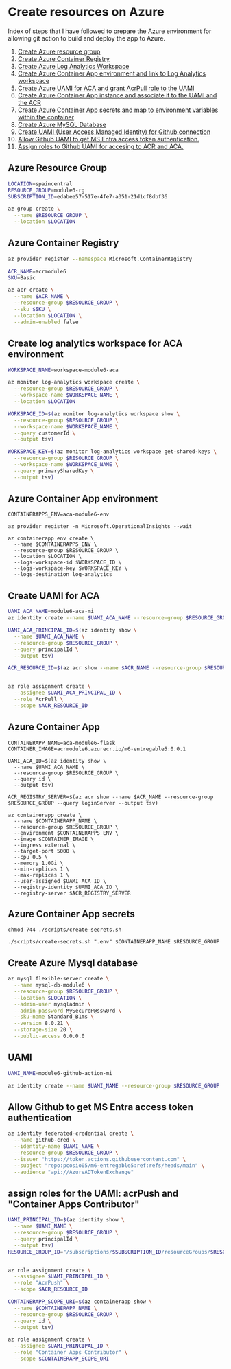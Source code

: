 # Create resources on Azure 

Index of steps that I have followed to prepare the Azure environment for allowing git action to build and deploy the app to Azure.

1. [Create Azure resource group](#azure-resource-group)
2. [Create Azure Container Registry](#azure-container-registry)
3. [Create Azure Log Analytics Workspace](#create-log-analytics-workspace-for-aca-environment)
3. [Create Azure Container App environment and link to Log Analytics workspace](#azure-container-app-environment)
4. [Create Azure UAMI for ACA and grant AcrPull role to the UAMI](#create-uami-for-aca)
4. [Create Azure Container App instance and associate it to the UAMI and the ACR](#azure-container-app)
5. [Create Azure Container App secrets and map to environment variables within the container](#azure-container-app-secrets)
6. [Create Azure MySQL Database](#create-azure-mysql-database)
7. [Create UAMI (User Access Managed Identity) for Github connection](#uami)
8. [Allow Github UAMI to get MS Entra access token authentication.](#allow-github-to-get-ms-entra-access-token-authentication)
9. [Assign roles to Github UAMI for accesing to ACR and ACA.](#assign-roles-for-the-uami-acrpush-and-container-apps-contributor)


## Azure Resource Group

```sh
LOCATION=spaincentral
RESOURCE_GROUP=module6-rg
SUBSCRIPTION_ID=edabee57-517e-4fe7-a351-21d1cf8dbf36

az group create \
  --name $RESOURCE_GROUP \
  --location $LOCATION
```
## Azure Container Registry
```sh
az provider register --namespace Microsoft.ContainerRegistry

ACR_NAME=acrmodule6
SKU=Basic

az acr create \
  --name $ACR_NAME \
  --resource-group $RESOURCE_GROUP \
  --sku $SKU \
  --location $LOCATION \
  --admin-enabled false
```

## Create log analytics workspace for ACA environment
```sh
WORKSPACE_NAME=workspace-module6-aca

az monitor log-analytics workspace create \
  --resource-group $RESOURCE_GROUP \
  --workspace-name $WORKSPACE_NAME \
  --location $LOCATION

WORKSPACE_ID=$(az monitor log-analytics workspace show \
  --resource-group $RESOURCE_GROUP \
  --workspace-name $WORKSPACE_NAME \
  --query customerId \
  --output tsv)

WORKSPACE_KEY=$(az monitor log-analytics workspace get-shared-keys \
  --resource-group $RESOURCE_GROUP \
  --workspace-name $WORKSPACE_NAME \
  --query primarySharedKey \
  --output tsv)
```

## Azure Container App environment
```
CONTAINERAPPS_ENV=aca-module6-env

az provider register -n Microsoft.OperationalInsights --wait

az containerapp env create \
  --name $CONTAINERAPPS_ENV \
  --resource-group $RESOURCE_GROUP \
  --location $LOCATION \
  --logs-workspace-id $WORKSPACE_ID \
  --logs-workspace-key $WORKSPACE_KEY \
  --logs-destination log-analytics
```

## Create UAMI for ACA
```sh
UAMI_ACA_NAME=module6-aca-mi
az identity create --name $UAMI_ACA_NAME --resource-group $RESOURCE_GROUP

UAMI_ACA_PRINCIPAL_ID=$(az identity show \
  --name $UAMI_ACA_NAME \
  --resource-group $RESOURCE_GROUP \
  --query principalId \
  --output tsv)

ACR_RESOURCE_ID=$(az acr show --name $ACR_NAME --resource-group $RESOURCE_GROUP --query id --output tsv)


az role assignment create \
  --assignee $UAMI_ACA_PRINCIPAL_ID \
  --role AcrPull \
  --scope $ACR_RESOURCE_ID
```

## Azure Container App
```
CONTAINERAPP_NAME=aca-module6-flask
CONTAINER_IMAGE=acrmodule6.azurecr.io/m6-entregable5:0.0.1

UAMI_ACA_ID=$(az identity show \
  --name $UAMI_ACA_NAME \
  --resource-group $RESOURCE_GROUP \
  --query id \
  --output tsv)

ACR_REGISTRY_SERVER=$(az acr show --name $ACR_NAME --resource-group $RESOURCE_GROUP --query loginServer --output tsv)

az containerapp create \
  --name $CONTAINERAPP_NAME \
  --resource-group $RESOURCE_GROUP \
  --environment $CONTAINERAPPS_ENV \
  --image $CONTAINER_IMAGE \
  --ingress external \
  --target-port 5000 \
  --cpu 0.5 \
  --memory 1.0Gi \
  --min-replicas 1 \
  --max-replicas 1 \
  --user-assigned $UAMI_ACA_ID \
  --registry-identity $UAMI_ACA_ID \
  --registry-server $ACR_REGISTRY_SERVER
```

## Azure Container App secrets
```
chmod 744 ./scripts/create-secrets.sh 

./scripts/create-secrets.sh ".env" $CONTAINERAPP_NAME $RESOURCE_GROUP
```

## Create Azure Mysql database
```sh
az mysql flexible-server create \
  --name mysql-db-module6 \
  --resource-group $RESOURCE_GROUP \
  --location $LOCATION \
  --admin-user mysqladmin \
  --admin-password MySecureP@ssw0rd \
  --sku-name Standard_B1ms \
  --version 8.0.21 \
  --storage-size 20 \
  --public-access 0.0.0.0
```

## UAMI

```sh
UAMI_NAME=module6-github-action-mi

az identity create --name $UAMI_NAME --resource-group $RESOURCE_GROUP
```
## Allow Github to get MS Entra access token authentication
```sh
az identity federated-credential create \
  --name github-cred \
  --identity-name $UAMI_NAME \
  --resource-group $RESOURCE_GROUP \
  --issuer "https://token.actions.githubusercontent.com" \
  --subject "repo:pcosio05/m6-entregable5:ref:refs/heads/main" \
  --audience "api://AzureADTokenExchange"
```
## assign roles for the UAMI: acrPush and "Container Apps Contributor"
```sh
UAMI_PRINCIPAL_ID=$(az identity show \
  --name $UAMI_NAME \
  --resource-group $RESOURCE_GROUP \
  --query principalId \
  --output tsv)
RESOURCE_GROUP_ID="/subscriptions/$SUBSCRIPTION_ID/resourceGroups/$RESOURCE_GROUP"


az role assignment create \
  --assignee $UAMI_PRINCIPAL_ID \
  --role "AcrPush" \
  --scope $ACR_RESOURCE_ID

CONTAINERAPP_SCOPE_URI=$(az containerapp show \
  --name $CONTAINERAPP_NAME \
  --resource-group $RESOURCE_GROUP \
  --query id \
  --output tsv)

az role assignment create \
  --assignee $UAMI_PRINCIPAL_ID \
  --role "Container Apps Contributor" \
  --scope $CONTAINERAPP_SCOPE_URI
```

